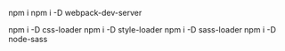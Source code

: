 npm i
npm i -D webpack-dev-server

npm i -D css-loader
npm i -D style-loader
npm i -D sass-loader
npm i -D node-sass
